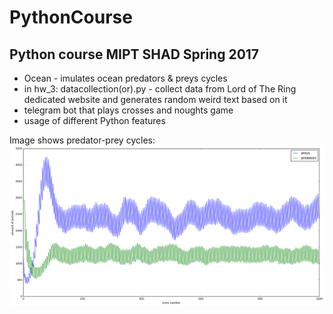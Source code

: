 # PythonCourse
## Python course MIPT SHAD Spring 2017

+ Ocean - imulates ocean predators & preys cycles
+ in hw_3: datacollection(or).py - collect data from Lord of The Ring dedicated website and generates random weird text based on it
+ telegram bot that plays crosses and noughts game
+ usage of different Python features

Image shows predator-prey cycles:
![alt text](https://github.com/okalitova/PythonCourse/blob/master/ocean.png)
